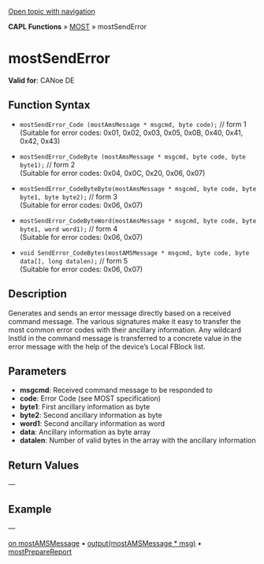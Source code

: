 [Open topic with navigation](../../../../../CANoeDEFamily.htm#Topics/CAPLFunctions/MOST/Functions/CAPLfunctionMOSTSendError.md)

**CAPL Functions** » [MOST](../CAPLfunctionsMOSTOverview.md) » mostSendError

# mostSendError

**Valid for**: CANoe DE

## Function Syntax

- `mostSendError_Code (mostAmsMessage * msgcmd, byte code);` // form 1  
  (Suitable for error codes: 0x01, 0x02, 0x03, 0x05, 0x0B, 0x40, 0x41, 0x42, 0x43)

- `mostSendError_CodeByte (mostAmsMessage * msgcmd, byte code, byte byte1);` // form 2  
  (Suitable for error codes: 0x04, 0x0C, 0x20, 0x06, 0x07)

- `mostSendError_CodeByteByte(mostAmsMessage * msgcmd, byte code, byte byte1, byte byte2);` // form 3  
  (Suitable for error codes: 0x06, 0x07)

- `mostSendError_CodeByteWord(mostAmsMessage * msgcmd, byte code, byte byte1, word word1);` // form 4  
  (Suitable for error codes: 0x06, 0x07)

- `void SendError_CodeBytes(mostAMSMessage * msgcmd, byte code, byte data[], long datalen);` // form 5  
  (Suitable for error codes: 0x06, 0x07)

## Description

Generates and sends an error message directly based on a received command message. The various signatures make it easy to transfer the most common error codes with their ancillary information. Any wildcard InstId in the command message is transferred to a concrete value in the error message with the help of the device’s Local FBlock list.

## Parameters

- **msgcmd**: Received command message to be responded to
- **code**: Error Code (see MOST specification)
- **byte1**: First ancillary information as byte
- **byte2**: Second ancillary information as byte
- **word1**: Second ancillary information as word
- **data**: Ancillary information as byte array
- **datalen**: Number of valid bytes in the array with the ancillary information

## Return Values

—

## Example

—

[on mostAMSMessage](../EventProcedures/CAPLfunctionOnMOSTAMSMessage.md) • [output(mostAMSMessage * msg)](CAPLfunctionMOSToutput.md) • [mostPrepareReport](CAPLfunctionMOSTPrepareReport.md)
